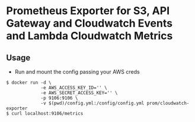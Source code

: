 Prometheus Exporter for S3, API Gateway and Cloudwatch Events and Lambda Cloudwatch Metrics
=====

## Usage
* Run and mount the config passing your AWS creds
```
$ docker run -d \
             -e AWS_ACCESS_KEY_ID='' \
             -e AWS_SECRET_ACCESS_KEY='' \
             -p 9106:9106 \ 
             -v $(pwd)/config.yml:/config/config.yml prom/cloudwatch-exporter
$ curl localhost:9106/metrics
```


